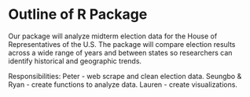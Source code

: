 # Outline of R Package

Our package will analyze midterm election data for the House of Representatives of the U.S. The package will compare election results across a wide range of years and between states so researchers can identify historical and geographic trends. 

Responsibilities: Peter - web scrape and clean election data. Seungbo & Ryan - create functions to analyze data. Lauren - create visualizations. 
